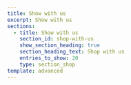 ```yaml
---
title: Show with us
excerpt: Show with us
sections:
  - title: Show with us
    section_id: shop-with-us
    show_section_heading: true
    section_heading_text: Shop with us
    entries_to_show: 20
    type: section_shop
template: advanced
---
```

